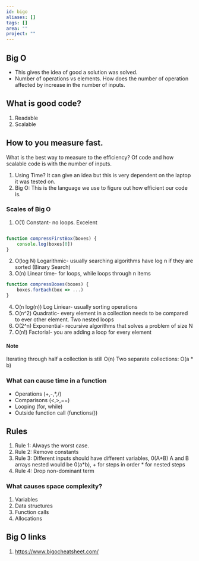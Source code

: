```yaml
---
id: bigo
aliases: []
tags: []
area: ""
project: ""
---
```


## Big O

- This gives the idea of good a solution was solved.
- Number of operations vs elements. How does the number of operation affected by
  increase in the number of inputs.

## What is good code?

1. Readable
2. Scalable

## How to you measure fast.

What is the best way to measure to the efficiency? Of code and how scalable code
is with the number of inputs.

1. Using Time? It can give an idea but this is very dependent on the laptop it
   was tested on.
2. Big O: This is the language we use to figure out how efficient our code is.

### Scales of Big O

1. O(1) Constant- no loops. Excelent

```js

function compressFirstBox(boxes) {
    console.log(boxes[0])
}

```
2. O(log N) Logarithmic- usually searching algorithms have log n if they are sorted (Binary Search)
3. O(n) Linear time- for loops, while loops through n items

```js
function compressBoxes(boxes) {
    boxes.forEach(box => ...)
}
```


4. O(n log(n)) Log Liniear- usually sorting operations
5. O(n^2) Quadratic- every element in a collection needs to be compared to ever other element. Two nested loops
6. O(2^n) Exponential- recursive algorithms that solves a problem of size N
7. O(n!) Factorial- you are adding a loop for every element

#### Note

Iterating through half a collection is still O(n)
Two separate collections: O(a * b)

### What can cause time in a function

- Operations (+,-,*,/)
- Comparisons (<,>,==)
- Looping (for, while)
- Outside function call (functions())

## Rules

1. Rule 1: Always the worst case.
2. Rule 2: Remove constants
3. Rule 3: Different inputs should have different variables, 0(A+B) A and
   B arrays nested would be 0(a*b), + for steps in order * for nested steps
4. Rule 4: Drop non-dominant term

### What causes space complexity?

1. Variables
2. Data structures
3. Function calls
4. Allocations


## Big O links

1. https://www.bigocheatsheet.com/


